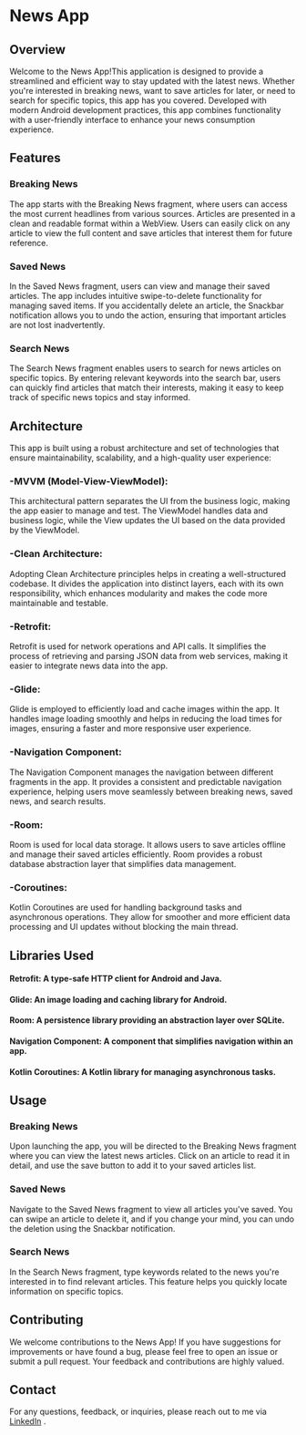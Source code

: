 # News App
## Overview
Welcome to the News App!This application is designed to provide a streamlined and efficient way to stay updated with the latest news. Whether you're interested in breaking news, want to save articles for later, or need to search for specific topics, this app has you covered. Developed with modern Android development practices, this app combines functionality with a user-friendly interface to enhance your news consumption experience.
## Features
### Breaking News
The app starts with the Breaking News fragment, where users can access the most current headlines from various sources. Articles are presented in a clean and readable format within a WebView. Users can easily click on any article to view the full content and save articles that interest them for future reference.
### Saved News
In the Saved News fragment, users can view and manage their saved articles. The app includes intuitive swipe-to-delete functionality for managing saved items. If you accidentally delete an article, the Snackbar notification allows you to undo the action, ensuring that important articles are not lost inadvertently.

### Search News
The Search News fragment enables users to search for news articles on specific topics. By entering relevant keywords into the search bar, users can quickly find articles that match their interests, making it easy to keep track of specific news topics and stay informed.
## Architecture
This app is built using a robust architecture and set of technologies that ensure maintainability, scalability, and a high-quality user experience:

### -MVVM (Model-View-ViewModel):
This architectural pattern separates the UI from the business logic, making the app easier to manage and test. The ViewModel handles data and business logic, while the View updates the UI based on the data provided by the ViewModel.

### -Clean Architecture: 
Adopting Clean Architecture principles helps in creating a well-structured codebase. It divides the application into distinct layers, each with its own responsibility, which enhances modularity and makes the code more maintainable and testable.

### -Retrofit: 
Retrofit is used for network operations and API calls. It simplifies the process of retrieving and parsing JSON data from web services, making it easier to integrate news data into the app.

### -Glide:
Glide is employed to efficiently load and cache images within the app. It handles image loading smoothly and helps in reducing the load times for images, ensuring a faster and more responsive user experience.

### -Navigation Component:
The Navigation Component manages the navigation between different fragments in the app. It provides a consistent and predictable navigation experience, helping users move seamlessly between breaking news, saved news, and search results.

### -Room:
Room is used for local data storage. It allows users to save articles offline and manage their saved articles efficiently. Room provides a robust database abstraction layer that simplifies data management.

### -Coroutines: 
Kotlin Coroutines are used for handling background tasks and asynchronous operations. They allow for smoother and more efficient data processing and UI updates without blocking the main thread.

## Libraries Used
#### Retrofit: A type-safe HTTP client for Android and Java.
#### Glide: An image loading and caching library for Android.
#### Room: A persistence library providing an abstraction layer over SQLite.
#### Navigation Component: A component that simplifies navigation within an app.
#### Kotlin Coroutines: A Kotlin library for managing asynchronous tasks.
## Usage
### Breaking News
Upon launching the app, you will be directed to the Breaking News fragment where you can view the latest news articles. Click on an article to read it in detail, and use the save button to add it to your saved articles list.

### Saved News
Navigate to the Saved News fragment to view all articles you've saved. You can swipe an article to delete it, and if you change your mind, you can undo the deletion using the Snackbar notification.

### Search News
In the Search News fragment, type keywords related to the news you're interested in to find relevant articles. This feature helps you quickly locate information on specific topics.

## Contributing
We welcome contributions to the News App! If you have suggestions for improvements or have found a bug, please feel free to open an issue or submit a pull request. Your feedback and contributions are highly valued.

## Contact
For any questions, feedback, or inquiries, please reach out to me via [LinkedIn](https://www.linkedin.com/in/dina-fadel-06ab6324a/) .


